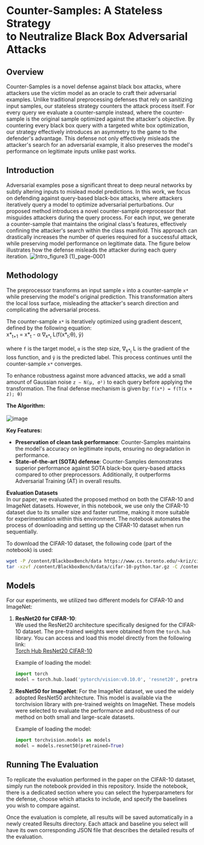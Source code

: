 # Counter-Samples: A Stateless Strategy <br> to Neutralize Black Box Adversarial Attacks
## Overview
Counter-Samples is a novel defense against black box attacks, where attackers use the victim model as an oracle to craft their adversarial examples. Unlike traditional preprocessing defenses that rely on sanitizing input samples, our stateless strategy counters the attack process itself. For every query we evaluate a counter-sample instead, where the counter-sample is the original sample optimized against the attacker's objective. By countering every black box query with a targeted white box optimization, our strategy effectively introduces an asymmetry to the game to the defender's advantage. This defense not only effectively misleads the attacker's search for an adversarial example, it also preserves the model's performance on legitimate inputs unlike past works. 

## Introduction
Adversarial examples pose a significant threat to deep neural networks by subtly altering inputs to mislead model predictions. In this work, we focus on defending against query-based black-box attacks, where attackers iteratively query a model to optimize adversarial perturbations. Our proposed method introduces a novel counter-sample preprocessor that misguides attackers during the query process. For each input, we generate a counter-sample that maintains the original class's features, effectively confining the attacker's search within the class manifold. This approach can drastically increases the number of queries required for a successful attack, while preserving model performance on legitimate data. The figure below illustrates how the defense misleads the attacker during each query iteration.
![Intro_figure3 (1)_page-0001](https://github.com/user-attachments/assets/4d6765f2-271b-45f0-b7e3-7b45edba3c6a)

## Methodology

The preprocessor transforms an input sample `x` into a counter-sample `x*` while preserving the model's original prediction. This transformation alters the local loss surface, misleading the attacker's search direction and complicating the adversarial process.

The counter-sample `x*` is iteratively optimized using gradient descent, defined by the following equation: <br>
x*<sub>t+1</sub> = x*<sub>t</sub> - α ∇<sub>x*<sub>t</sub></sub> L(f(x*<sub>t</sub>;θ), ŷ) <br>

where `f` is the target model, `α` is the step size, ∇<sub>x*<sub>t</sub></sub> L is the gradient of the loss function, and `ŷ` is the predicted label. This process continues until the counter-sample `x*` converges.

To enhance robustness against more advanced attacks, we add a small amount of Gaussian noise `z ∼ N(μ, σ²)` to each query before applying the transformation. The final defense mechanism is given by:
`f(x*) = f(T(x + z); θ)`

**The Algorithm:** <br>
<br>
![image](https://github.com/user-attachments/assets/b9d0e759-894a-4feb-8e47-1001c9ecc04b)


**Key Features:**

 - **Preservation of clean task performance**: Counter-Samples maintains the model's accuracy on legitimate inputs, ensuring no degradation in performance.
 - **State-of-the-art (SOTA) defense**: Counter-Samples demonstrates superior performance against SOTA black-box query-based attacks compared to other preprocessors. Additionally, it outperforms Adversarial Training (AT) in overall results.


**Evaluation Datasets**  
In our paper, we evaluated the proposed method on both the CIFAR-10 and ImageNet datasets. However, in this notebook, we use only the CIFAR-10 dataset due to its smaller size and faster runtime, making it more suitable for experimentation within this environment. The notebook automates the process of downloading and setting up the CIFAR-10 dataset when run sequentially.

To download the CIFAR-10 dataset, the following code (part of the notebook) is used:

```bash
wget -P /content/BlackboxBench/data https://www.cs.toronto.edu/~kriz/cifar-10-python.tar.gz
tar -xzvf /content/BlackboxBench/data/cifar-10-python.tar.gz -C /content/BlackboxBench/data
```
## Models

For our experiments, we utilized two different models for CIFAR-10 and ImageNet:

1. **ResNet20 for CIFAR-10**:  
   We used the ResNet20 architecture specifically designed for the CIFAR-10 dataset. The pre-trained weights were obtained from the `torch.hub` library. You can access and load this model directly from the following link:  
   [Torch Hub ResNet20 CIFAR-10](https://pytorch.org/hub/nvidia_deeplearningexamples_resnet20_cifar10/)

   Example of loading the model:
   ```python
   import torch
   model = torch.hub.load('pytorch/vision:v0.10.0', 'resnet20', pretrained=True)
   ```

2. **ResNet50 for ImageNet**:
   For the ImageNet dataset, we used the widely adopted ResNet50 architecture. This model is available via the torchvision library with pre-trained weights on ImageNet.
   These models were selected to evaluate the performance and robustness of our method on both small and large-scale datasets.

    Example of loading the model:
   ```python
   import torchvision.models as models
   model = models.resnet50(pretrained=True)
   ```

## Running The Evaluation
To replicate the evaluation performed in the paper on the CIFAR-10 dataset, simply run the notebook provided in this repository. Inside the notebook, there is a dedicated section where you can select the hyperparameters for the defense, choose which attacks to include, and specify the baselines you wish to compare against.

Once the evaluation is complete, all results will be saved automatically in a newly created Results directory. Each attack and baseline you select will have its own corresponding JSON file that describes the detailed results of the evaluation.

   



